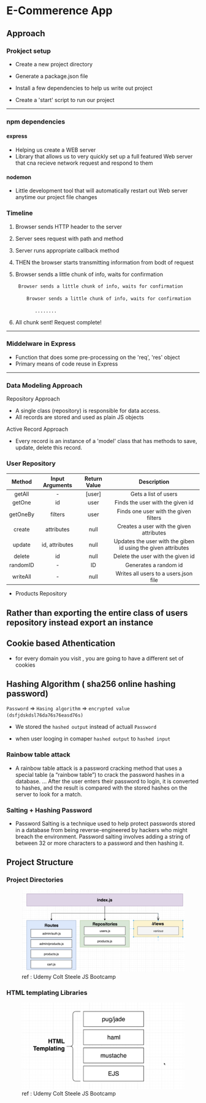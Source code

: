 # E-Commerence App

## Approach

### Prokject setup

- Create a new project directory

- Generate a package.json file

- Install a few dependencies to help us write out project

- Create a 'start' script to run our project

---

### npm dependencies

#### express

- Helping us create a WEB server
- Library that allows us to very quickly set up a full featured Web server that cna recieve network request and respond to them

#### nodemon

- Little development tool that will automatically restart out Web server anytime our project file changes

### Timeline

1.  Browser sends HTTP header to the server
2.  Server sees request with path and method
3.  Server runs appropriate callback method
4.  THEN the browser starts transmitting information from bodt of request
5.  Browser sends a little chunk of info, waits for confirmation

         Browser sends a little chunk of info, waits for confirmation

            Browser sends a little chunk of info, waits for confirmation

               ........

6.  All chunk sent! Request complete!

---

### Middelware in Express

- Function that does some pre-processing on the 'req', 'res' object
- Primary means of code reuse in Express

---

### Data Modeling Approach

Repository Approach

- A single class (repository) is responsible for data access.
- All records are stored and used as plain JS objects

Active Record Approach

- Every record is an instance of a 'model' class that has methods to save, update, delete this record.

### User Repository

|  Method  | Input Arguments | Return Value |                          Description                          |
| :------: | :-------------: | :----------: | :-----------------------------------------------------------: |
|  getAll  |        -        |    [user]    |                     Gets a list of users                      |
|  getOne  |       id        |     user     |               Finds the user with the given id                |
| getOneBy |     filters     |     user     |             Finds one user with the given filters             |
|  create  |   attributes    |     null     |           Creates a user with the given attributes            |
|  update  | id, attributes  |     null     | Updates the user with the giben id using the given attributes |
|  delete  |       id        |     null     |               Delete the user with the given id               |
| randomID |        -        |      ID      |                     Generates a random id                     |
| writeAll |        -        |     null     |             Writes all users to a users.json file             |

- Products Repository

## Rather than exporting the entire class of users repository instead export an instance

## Cookie based Athentication

- for every domain you visit , you are going to have a different set of cookies

## Hashing Algorithm ( sha256 online hashing password)

`Password` => `Hasing algorithm` => `encrypted value (dsfjdskdsl76da76s76easd76s)`

- We stored the `hashed output` instead of actuall `Password`

- when user looging in comaper `hashed output` to `hashed input`

### Rainbow table attack

- A rainbow table attack is a password cracking method that uses a special table (a “rainbow table”) to crack the password hashes in a database. ... After the user enters their password to login, it is converted to hashes, and the result is compared with the stored hashes on the server to look for a match.

### Salting + Hashing Password

- Password Salting is a technique used to help protect passwords stored in a database from being reverse-engineered by hackers who might breach the environment. Password salting involves adding a string of between 32 or more characters to a password and then hashing it.

## Project Structure

### Project Directories

<figure>
    <img src="images/project-directories.png">
    <caption>ref : Udemy Colt Steele JS Bootcamp</caption>
</figure>

### HTML templating Libraries

<figure>
    <img src="images/templating-libraries.png">
    <caption>ref : Udemy Colt Steele JS Bootcamp</caption>
</figure>
